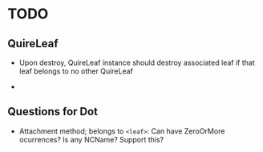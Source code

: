 # TODO

## QuireLeaf

- Upon destroy, QuireLeaf instance should destroy associated leaf if that leaf
  belongs to no other QuireLeaf

-

## Questions for Dot

- Attachment method; belongs to `<leaf>`: Can have ZeroOrMore ocurrences? Is
  any NCName? Support this?
